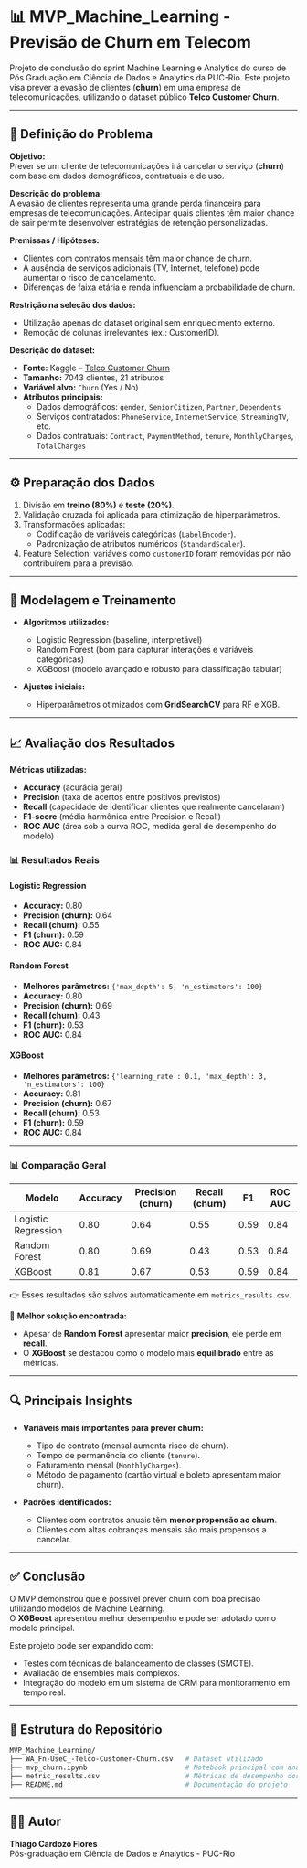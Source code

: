 # 📊 MVP_Machine_Learning - Previsão de Churn em Telecom
Projeto de conclusão do sprint Machine Learning e Analytics do curso de Pós Graduação em Ciência de Dados e Analytics da PUC-Rio. Este projeto visa prever a evasão de clientes (**churn**) em uma empresa de telecomunicações, utilizando o dataset público **Telco Customer Churn**.

---

## 📝 Definição do Problema

**Objetivo:**  
Prever se um cliente de telecomunicações irá cancelar o serviço (**churn**) com base em dados demográficos, contratuais e de uso.

**Descrição do problema:**  
A evasão de clientes representa uma grande perda financeira para empresas de telecomunicações. Antecipar quais clientes têm maior chance de sair permite desenvolver estratégias de retenção personalizadas.

**Premissas / Hipóteses:**  
- Clientes com contratos mensais têm maior chance de churn.  
- A ausência de serviços adicionais (TV, Internet, telefone) pode aumentar o risco de cancelamento.  
- Diferenças de faixa etária e renda influenciam a probabilidade de churn.  

**Restrição na seleção dos dados:**  
- Utilização apenas do dataset original sem enriquecimento externo.  
- Remoção de colunas irrelevantes (ex.: CustomerID).  

**Descrição do dataset:**  
- **Fonte:** Kaggle – [Telco Customer Churn](https://www.kaggle.com/datasets/blastchar/telco-customer-churn/)
- **Tamanho:** 7043 clientes, 21 atributos  
- **Variável alvo:** `Churn` (Yes / No)  
- **Atributos principais:**  
  - Dados demográficos: `gender`, `SeniorCitizen`, `Partner`, `Dependents`  
  - Serviços contratados: `PhoneService`, `InternetService`, `StreamingTV`, etc.  
  - Dados contratuais: `Contract`, `PaymentMethod`, `tenure`, `MonthlyCharges`, `TotalCharges`

---

## ⚙️ Preparação dos Dados

1. Divisão em **treino (80%)** e **teste (20%)**.  
2. Validação cruzada foi aplicada para otimização de hiperparâmetros.  
3. Transformações aplicadas:  
   - Codificação de variáveis categóricas (`LabelEncoder`).  
   - Padronização de atributos numéricos (`StandardScaler`).  
4. Feature Selection: variáveis como `customerID` foram removidas por não contribuírem para a previsão.  

---

## 🤖 Modelagem e Treinamento

- **Algoritmos utilizados:**  
  - Logistic Regression (baseline, interpretável)  
  - Random Forest (bom para capturar interações e variáveis categóricas)  
  - XGBoost (modelo avançado e robusto para classificação tabular)  

- **Ajustes iniciais:**  
  - Hiperparâmetros otimizados com **GridSearchCV** para RF e XGB.  

---

## 📈 Avaliação dos Resultados

**Métricas utilizadas:**  
- **Accuracy** (acurácia geral)  
- **Precision** (taxa de acertos entre positivos previstos)  
- **Recall** (capacidade de identificar clientes que realmente cancelaram)  
- **F1-score** (média harmônica entre Precision e Recall)  
- **ROC AUC** (área sob a curva ROC, medida geral de desempenho do modelo)  

### 📊 Resultados Reais

#### Logistic Regression
- **Accuracy:** 0.80  
- **Precision (churn):** 0.64  
- **Recall (churn):** 0.55  
- **F1 (churn):** 0.59  
- **ROC AUC:** 0.84  

#### Random Forest  
- **Melhores parâmetros:** `{'max_depth': 5, 'n_estimators': 100}`  
- **Accuracy:** 0.80  
- **Precision (churn):** 0.69  
- **Recall (churn):** 0.43  
- **F1 (churn):** 0.53  
- **ROC AUC:** 0.84  

#### XGBoost  
- **Melhores parâmetros:** `{'learning_rate': 0.1, 'max_depth': 3, 'n_estimators': 100}`  
- **Accuracy:** 0.81  
- **Precision (churn):** 0.67  
- **Recall (churn):** 0.53  
- **F1 (churn):** 0.59  
- **ROC AUC:** 0.84  

---

### 📊 Comparação Geral

| Modelo                | Accuracy | Precision (churn) | Recall (churn) | F1   | ROC AUC |
|------------------------|----------|-------------------|----------------|------|---------|
| Logistic Regression    | 0.80     | 0.64              | 0.55           | 0.59 | 0.84    |
| Random Forest          | 0.80     | 0.69              | 0.43           | 0.53 | 0.84    |
| XGBoost                | 0.81     | 0.67              | 0.53           | 0.59 | 0.84    |

👉 Esses resultados são salvos automaticamente em `metrics_results.csv`.

📌 **Melhor solução encontrada:**  
- Apesar de **Random Forest** apresentar maior **precision**, ele perde em **recall**.  
- O **XGBoost** se destacou como o modelo mais **equilibrado** entre as métricas.  

---

## 🔍 Principais Insights

- **Variáveis mais importantes para prever churn:**  
  - Tipo de contrato (mensal aumenta risco de churn).  
  - Tempo de permanência do cliente (`tenure`).  
  - Faturamento mensal (`MonthlyCharges`).  
  - Método de pagamento (cartão virtual e boleto apresentam maior churn).  

- **Padrões identificados:**  
  - Clientes com contratos anuais têm **menor propensão ao churn**.  
  - Clientes com altas cobranças mensais são mais propensos a cancelar.  

---

## ✅ Conclusão

O MVP demonstrou que é possível prever churn com boa precisão utilizando modelos de Machine Learning.  
O **XGBoost** apresentou melhor desempenho e pode ser adotado como modelo principal.  

Este projeto pode ser expandido com:  
- Testes com técnicas de balanceamento de classes (SMOTE).  
- Avaliação de ensembles mais complexos.  
- Integração do modelo em um sistema de CRM para monitoramento em tempo real.  

---

## 📂 Estrutura do Repositório

```bash
MVP_Machine_Learning/
├── WA_Fn-UseC_-Telco-Customer-Churn.csv   # Dataset utilizado
├── mvp_churn.ipynb                        # Notebook principal com análise e modelagem
├── metric_results.csv                     # Métricas de desempenho dos modelos
├── README.md                              # Documentação do projeto
```
---

## 👨‍💻 Autor

**Thiago Cardozo Flores**  
Pós-graduação em Ciência de Dados e Analytics - PUC-Rio  

